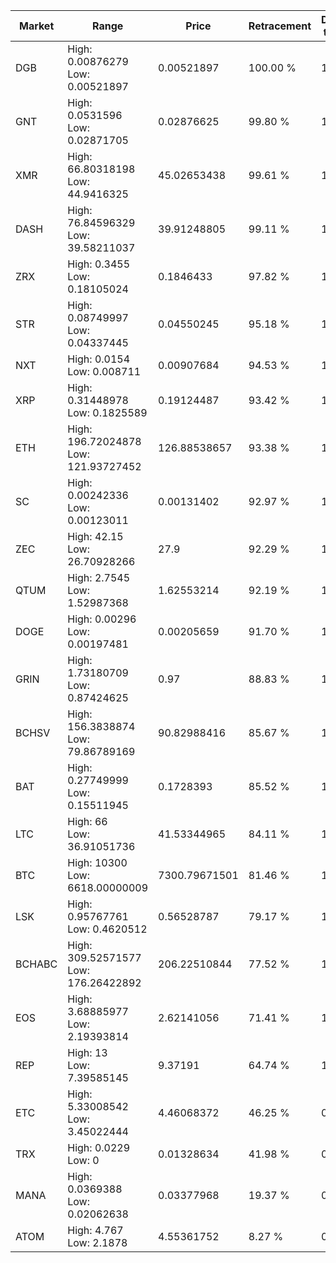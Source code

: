 | Market | Range | Price| Retracement | Doubles to 50% |
| --- | --- | --- | --- | --- |
| DGB | High: 0.00876279<br />Low: 0.00521897 | 0.00521897 | 100.00 % | 1.34 |
| GNT | High: 0.0531596<br />Low: 0.02871705 | 0.02876625 | 99.80 % | 1.42 |
| XMR | High: 66.80318198<br />Low: 44.9416325 | 45.02653438 | 99.61 % | 1.24 |
| DASH | High: 76.84596329<br />Low: 39.58211037 | 39.91248805 | 99.11 % | 1.46 |
| ZRX | High: 0.3455<br />Low: 0.18105024 | 0.1846433 | 97.82 % | 1.43 |
| STR | High: 0.08749997<br />Low: 0.04337445 | 0.04550245 | 95.18 % | 1.44 |
| NXT | High: 0.0154<br />Low: 0.008711 | 0.00907684 | 94.53 % | 1.33 |
| XRP | High: 0.31448978<br />Low: 0.1825589 | 0.19124487 | 93.42 % | 1.30 |
| ETH | High: 196.72024878<br />Low: 121.93727452 | 126.88538657 | 93.38 % | 1.26 |
| SC | High: 0.00242336<br />Low: 0.00123011 | 0.00131402 | 92.97 % | 1.39 |
| ZEC | High: 42.15<br />Low: 26.70928266 | 27.9 | 92.29 % | 1.23 |
| QTUM | High: 2.7545<br />Low: 1.52987368 | 1.62553214 | 92.19 % | 1.32 |
| DOGE | High: 0.00296<br />Low: 0.00197481 | 0.00205659 | 91.70 % | 1.20 |
| GRIN | High: 1.73180709<br />Low: 0.87424625 | 0.97 | 88.83 % | 1.34 |
| BCHSV | High: 156.3838874<br />Low: 79.86789169 | 90.82988416 | 85.67 % | 1.30 |
| BAT | High: 0.27749999<br />Low: 0.15511945 | 0.1728393 | 85.52 % | 1.25 |
| LTC | High: 66<br />Low: 36.91051736 | 41.53344965 | 84.11 % | 1.24 |
| BTC | High: 10300<br />Low: 6618.00000009 | 7300.79671501 | 81.46 % | 1.16 |
| LSK | High: 0.95767761<br />Low: 0.4620512 | 0.56528787 | 79.17 % | 1.26 |
| BCHABC | High: 309.52571577<br />Low: 176.26422892 | 206.22510844 | 77.52 % | 1.18 |
| EOS | High: 3.68885977<br />Low: 2.19393814 | 2.62141056 | 71.41 % | 1.12 |
| REP | High: 13<br />Low: 7.39585145 | 9.37191 | 64.74 % | 1.09 |
| ETC | High: 5.33008542<br />Low: 3.45022444 | 4.46068372 | 46.25 % | 0.00 |
| TRX | High: 0.0229<br />Low: 0 | 0.01328634 | 41.98 % | 0.00 |
| MANA | High: 0.0369388<br />Low: 0.02062638 | 0.03377968 | 19.37 % | 0.00 |
| ATOM | High: 4.767<br />Low: 2.1878 | 4.55361752 | 8.27 % | 0.00 |
